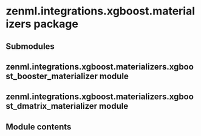 # zenml.integrations.xgboost.materializers package

## Submodules

## zenml.integrations.xgboost.materializers.xgboost_booster_materializer module

## zenml.integrations.xgboost.materializers.xgboost_dmatrix_materializer module

## Module contents
